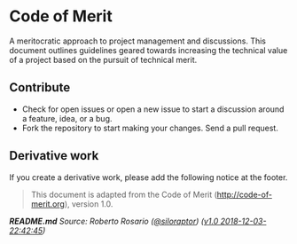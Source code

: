# Code of Merit

A meritocratic approach to project management and discussions. This document outlines guidelines geared towards increasing the technical value of a project based on 
the pursuit of technical merit.

## Contribute
 - Check for open issues or open a new issue to start a discussion around a feature, idea, or a bug.
 - Fork the repository to start making your changes.
Send a pull request.

## Derivative work
If you create a derivative work, please add the following notice at the footer.

> This document is adapted from the Code of Merit (http://code-of-merit.org), version 1.0.


<i><b>README.md</b> Source: Roberto Rosario ([@siloraptor](https://twitter.com/siloraptor))
([v1.0 2018-12-03- 22:42:45](http://web.archive.org/web/20181203224245/https://github.com/rosarior/Code-ohttp://web.archive.org/web/20181203224245/https://github.com/rosarior/Code-of-Meritf-Merit))</i>
